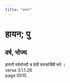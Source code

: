 ```yaml
---
title: "हायन"
---
```


# हायन; पु
## वर्ष, भोज्य
हायनौ वर्षभोज्यौ च हेती शस्त्रार्चिषी मते ।<br />verse 3.1.1.26<br />page 0015

